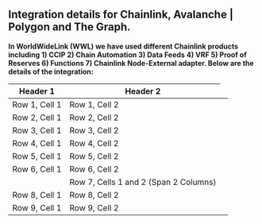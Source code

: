 ## Integration details for Chainlink, Avalanche | Polygon and The Graph.

**In WorldWideLink (WWL) we have used different Chainlink products including 1) CCIP 2) Chain Automation 3) Data Feeds 4) VRF 5) Proof of Reserves 6) Functions 7) Chainlink Node-External adapter. Below are the details of the integration:**


| Header 1 | Header 2 |
| ---------|----------|
| Row 1, Cell 1 | Row 1, Cell 2 |
| Row 2, Cell 1 | Row 2, Cell 2 |
| Row 3, Cell 1 | Row 3, Cell 2 |
| Row 4, Cell 1 | Row 4, Cell 2 |
| Row 5, Cell 1 | Row 5, Cell 2 |
| Row 6, Cell 1 | Row 6, Cell 2 |
| <td colspan="2">Row 7, Cells 1 and 2 (Span 2 Columns)</td> |
| Row 8, Cell 1 | Row 8, Cell 2 |
| Row 9, Cell 1 | Row 9, Cell 2 |